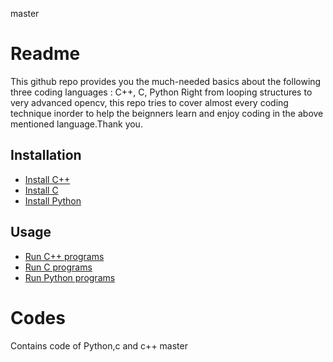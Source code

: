 master
# Readme

This github repo provides you the much-needed basics about the following three coding languages : C++, C, Python
Right from looping structures to very advanced opencv, this repo tries to cover almost every coding technique inorder to help the beignners learn and enjoy coding in the above mentioned language.Thank you.

## Installation

- [Install C++](https://www.cs.odu.edu/~zeil/cs250PreTest/latest/Public/installingACompiler/)
- [Install C](https://www.javatpoint.com/how-to-install-c) 
- [Install Python](https://www.python.org/downloads/)

## Usage

- [Run C++ programs](https://www.cs.odu.edu/~zeil/cs250PreTest/latest/Public/installingACompiler/)
- [Run C programs](https://www.javatpoint.com/how-to-install-c) 
- [Run Python programs](https://www.python.org/downloads/)

# Codes
Contains code of Python,c and c++
master
